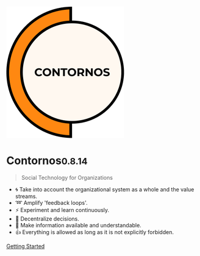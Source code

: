 ![Contornos](../assets/logo.png ':size=220')

# Contornos<small>0.8.14</small>

>  Social Technology for Organizations

- :cyclone: Take into account the organizational system as a whole and the value streams.
- :loop: Amplify 'feedback loops'.
- :zap: Experiment and learn continuously. 
- :high_brightness: Decentralize decisions. 
- :loudspeaker: Make information available and understandable.
- :thumbsup: Everything is allowed as long as it is not explicitly forbidden.
 
[Getting Started](/en/start)
